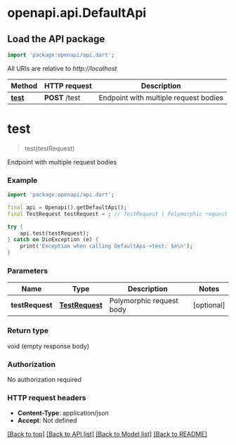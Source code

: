 # openapi.api.DefaultApi

## Load the API package
```dart
import 'package:openapi/api.dart';
```

All URIs are relative to *http://localhost*

Method | HTTP request | Description
------------- | ------------- | -------------
[**test**](DefaultApi.md#test) | **POST** /test | Endpoint with multiple request bodies


# **test**
> test(testRequest)

Endpoint with multiple request bodies

### Example
```dart
import 'package:openapi/api.dart';

final api = Openapi().getDefaultApi();
final TestRequest testRequest = ; // TestRequest | Polymorphic request body

try {
    api.test(testRequest);
} catch on DioException (e) {
    print('Exception when calling DefaultApi->test: $e\n');
}
```

### Parameters

Name | Type | Description  | Notes
------------- | ------------- | ------------- | -------------
 **testRequest** | [**TestRequest**](TestRequest.md)| Polymorphic request body | [optional] 

### Return type

void (empty response body)

### Authorization

No authorization required

### HTTP request headers

 - **Content-Type**: application/json
 - **Accept**: Not defined

[[Back to top]](#) [[Back to API list]](../README.md#documentation-for-api-endpoints) [[Back to Model list]](../README.md#documentation-for-models) [[Back to README]](../README.md)

